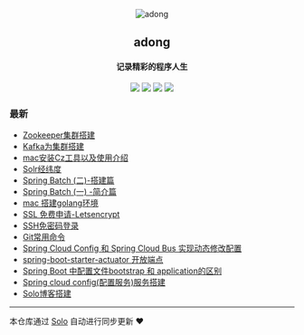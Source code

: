 <p align="center"><img alt="adong" src="https://avatars2.githubusercontent.com/u/17808661?v=4"></p><h2 align="center">
adong
</h2>

<h4 align="center">记录精彩的程序人生</h4>
<p align="center"><a title="adong" target="_blank" href="https://github.com/adongs/solo-blog"><img src="https://img.shields.io/github/last-commit/adongs/solo-blog.svg?style=flat-square&color=FF9900"></a>
<a title="GitHub repo size in bytes" target="_blank" href="https://github.com/adongs/solo-blog"><img src="https://img.shields.io/github/repo-size/adongs/solo-blog.svg?style=flat-square"></a>
<a title="Solo Version" target="_blank" href="https://github.com/b3log/solo/releases"><img src="https://img.shields.io/badge/solo-3.6.6-f1e05a.svg?style=flat-square&color=blueviolet"></a>
<a title="Hits" target="_blank" href="https://github.com/b3log/hits"><img src="https://hits.b3log.org/adongs/solo-blog.svg"></a></p>

### 最新

* [Zookeeper集群搭建](https://adongs.com/articles/2019/09/05/1567670501099.html)
* [Kafka为集群搭建](https://adongs.com/articles/2019/09/04/1567589287529.html)
* [mac安装Cz工具以及使用介绍](https://adongs.com/articles/2019/09/04/1567587385010.html)
* [Solr经纬度](https://adongs.com/articles/2019/09/04/1567585556354.html)
* [Spring Batch (二)-搭建篇](https://adongs.com/articles/2019/08/30/1567132951228.html)
* [Spring Batch (一) -简介篇](https://adongs.com/articles/2019/08/15/1565849267073.html)
* [mac 搭建golang环境](https://adongs.com/articles/2019/08/13/1565671165076.html)
* [SSL 免费申请-Letsencrypt](https://adongs.com/articles/2019/08/12/1565606243689.html)
* [SSH免密码登录](https://adongs.com/articles/2019/08/12/1565601682328.html)
* [Git常用命令](https://adongs.com/articles/2019/07/31/1564564281860.html)
* [Spring Cloud Config 和 Spring Cloud Bus 实现动态修改配置](https://adongs.com/articles/2019/07/23/1563870080765.html)
* [spring-boot-starter-actuator 开放端点](https://adongs.com/articles/2019/07/23/1563867506462.html)
* [Spring Boot 中配置文件bootstrap 和 application的区别](https://adongs.com/articles/2019/07/22/1563789226071.html)
* [Spring cloud config(配置服务)服务搭建](https://adongs.com/articles/2019/07/22/1563785103493.html)
* [Solo博客搭建](https://adongs.com/articles/2019/07/19/1563518672127.html)



---

本仓库通过 [Solo](https://github.com/b3log/solo) 自动进行同步更新 ❤️ 